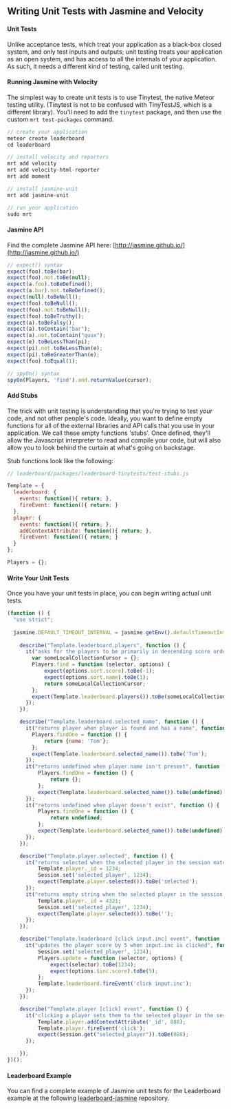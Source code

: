 ## Writing Unit Tests with Jasmine and Velocity


#### Unit Tests  
Unlike acceptance tests, which treat your application as a black-box closed system, and only test inputs and outputs; unit testing treats your application as an open system, and has access to all the internals of your application.  As such, it needs a different kind of testing, called unit testing.


#### Running Jasmine with Velocity

The simplest way to create unit tests is to use Tinytest, the native Meteor testing utility.  (Tinytest is not to be confused with TinyTestJS, which is a different library).  You'll need to add the ``tinytest`` package, and then use the custom ``mrt test-packages`` command.

````js
// create your application
meteor create leaderboard
cd leaderboard

// install velocity and reporters
mrt add velocity
mrt add velocity-html-reporter
mrt add moment

// install jasmine-unit
mrt add jasmine-unit

// run your application
sudo mrt
````

#### Jasmine API  

Find the complete Jasmine API here:  [http://jasmine.github.io/](http://jasmine.github.io/)

````js
// expect() syntax 
expect(foo).toBe(bar);
expect(foo).not.toBe(null);
expect(a.foo).toBeDefined();
expect(a.bar).not.toBeDefined();
expect(null).toBeNull();
expect(foo).toBeNull();
expect(foo).not.toBeNull();
expect(foo).toBeTruthy();
expect(a).toBeFalsy();
expect(a).toContain("bar");
expect(a).not.toContain("quux");
expect(e).toBeLessThan(pi);
expect(pi).not.toBeLessThan(e);
expect(pi).toBeGreaterThan(e);
expect(foo).toEqual(1);

// spyOn() syntax   
spyOn(Players, 'find').and.returnValue(cursor);
````


#### Add Stubs

The trick with unit testing is understanding that you're trying to test *your* code, and not other people's code.  Ideally, you want to define empty functions for all of the external libraries and API calls that you use in your application.  We call these empty functions 'stubs'.  Once defined, they'll allow the Javascript interpreter to read and compile your code, but will also allow you to look behind the curtain at what's going on backstage.  

Stub functions look like the following:

````js
// leaderboard/packages/leaderboard-tinytests/test-stubs.js

Template = {
  leaderboard: {
    events: function(){ return; },
    fireEvent: function(){ return; }
  },
  player: {
    events: function(){ return; },
    addContextAttribute: function(){ return; },
    fireEvent: function(){ return; }
  }
};

Players = {};
````

#### Write Your Unit Tests  
Once you have your unit tests in place, you can begin writing actual unit tests.

````js
(function () {
  "use strict";
  
  jasmine.DEFAULT_TIMEOUT_INTERVAL = jasmine.getEnv().defaultTimeoutInterval = 20000;
  
    describe("Template.leaderboard.players", function () {
      it("asks for the players to be primarily in descending score order, then in alphabetical order and returns as is", function () {
        var someLocalCollectionCursor = {};
        Players.find = function (selector, options) {
            expect(options.sort.score).toBe(-1);
            expect(options.sort.name).toBe(1);
            return someLocalCollectionCursor;
        };
        expect(Template.leaderboard.players()).toBe(someLocalCollectionCursor);
      });
    });

    describe("Template.leaderboard.selected_name", function () {
      it("returns player when player is found and has a name", function () {
        Players.findOne = function () {
            return {name: 'Tom'};
        };
        expect(Template.leaderboard.selected_name()).toBe('Tom');
      });
      it("returns undefined when player.name isn't present", function () {
          Players.findOne = function () {
              return {};
          };
          expect(Template.leaderboard.selected_name()).toBe(undefined);
      });
      it("returns undefined when player doesn't exist", function () {
          Players.findOne = function () {
              return undefined;
          };
          expect(Template.leaderboard.selected_name()).toBe(undefined);
      });
    });

    describe("Template.player.selected", function () {
      it("returns selected when the selected player in the session matches player in the current template", function () {
          Template.player._id = 1234;
          Session.set('selected_player', 1234);
          expect(Template.player.selected()).toBe('selected');
      });
      it("returns empty string when the selected player in the session doesn't matches player in the current template", function () {
          Template.player._id = 4321;
          Session.set('selected_player', 1234);
          expect(Template.player.selected()).toBe('');
      });
    });

    describe("Template.leaderboard [click input.inc] event", function () {
      it("updates the player score by 5 when input.inc is clicked", function () {
          Session.set('selected_player', 1234);
          Players.update = function (selector, options) {
              expect(selector).toBe(1234);
              expect(options.$inc.score).toBe(5);
          };
          Template.leaderboard.fireEvent('click input.inc');
      });
    });

    describe("Template.player [click] event", function () {
      it("clicking a player sets them to the selected player in the session", function () {
          Template.player.addContextAttribute('_id', 888);
          Template.player.fireEvent('click');
          expect(Session.get("selected_player")).toBe(888);
      });

    });
})();
````

#### Leaderboard Example  

You can find a complete example of Jasmine unit tests for the Leaderboard example at the following [leaderboard-jasmine](https://github.com/xolvio/velocity-example) repository.



